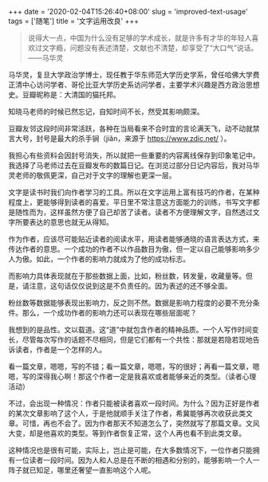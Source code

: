 +++
date = '2020-02-04T15:26:40+08:00'
slug = 'improved-text-usage'
tags = ['随笔']
title = '文字运用改良'
+++

> 说得大一点，中国为什么没有足够的学术成长，就是许多有才华的年轻人喜欢过文字瘾，问题没有表述清楚，文献也不清楚，却享受了“大口气”说话。——马华灵

马华灵，复旦大学政治学博士，现任教于华东师范大学历史学系，曾任哈佛大学费正清中心访问学者、哥伦比亚大学历史系访问学者，主要学术兴趣是西方政治思想史。豆瓣昵称是：大清国的猫托邦。

知晓马老师的时候已然忘记，自知时间不长，然受其影响颇深。

豆瓣友邻这段时间非常活跃，各种在当局看来不合时宜的言论满天飞，动不动就禁言大号，封号是最大的杀手锏（jiǎn，来源于 <https://www.zdic.net/> ）。

我担心有些资料会因封号消失，所以就把一些重要的内容离线保存到印象笔记中。我选择了马老师过去在豆瓣发布的数篇日记。在浏览过部分日记内容后，我对马华灵老师的敬佩更深，自己对于文字的理解也更深一层。

文字是读书时我们向作者学习的工具。所以在文字运用上富有技巧的作者，在某种程度上，更能够得到读者的喜爱。平日里不常注意这方面能力的训练，书写文字都是随性而为，这样虽然方便了自己却苦了读者。读者不方便理解文字，自然透过文字所要表达的意思也就无从得知。

作为作者，应该尽可能贴近读者的阅读水平，用读者能够通晓的语言表达方式，来传达作者的意思。一个成功的作者不以作品数目为傲，但一定以自己能够影响多少人为傲。如此，一个作者的影响力就成为了他的成功标志。

而影响力具体表现就在于那些数据上面，比如，粉丝数，转发量，收藏量等。但是，请注意，这句话仅仅说到这是不负责任的。因为表述的还不够全面。

粉丝数等数据能够表现出影响力，反之则不然。数据是影响力程度的必要不充分条件。那么，一个成功作者的影响力还可以表现在哪些层面呢？

我想到的是品性。文以载道。这“道”中就包含作者的精神品质。一个人写作时间变长，尽管每次写作的话题不尽相同，但是它们都有一个共性：那就是若隐若现地告诉读者，作者是一个怎样的人。

看一篇文章，嗯嗯，写的不错；看一篇文章，嗯嗯，写的很好；再看一篇文章，嗯嗯，写的深得我心啊！那这个作者一定是我喜欢或者能够亲近的类型。（读者心理活动）

不过，会出现一种情况：作者只能被读者喜欢一段时间。为什么？因为正好是作者的某次文章影响了这个人，于是他就顺手关注了作者，希冀能够再次收获此类文章。可惜，再也不会了。因为作者那天不知道怎么了，突然就写了那篇文章。文风大变，却是他喜欢的类型。等到作者恢复正常，这个人再也看不到此类文章。

这种情况也是很有可能，实际上，岂止是可能，在大多数情况下，一位作者只能拥有一位读者一段时间。因为人和人总是在不断的相遇和分别的，能够影响一个人一阵子就已知足，哪里还奢望一直影响这个人呢。
